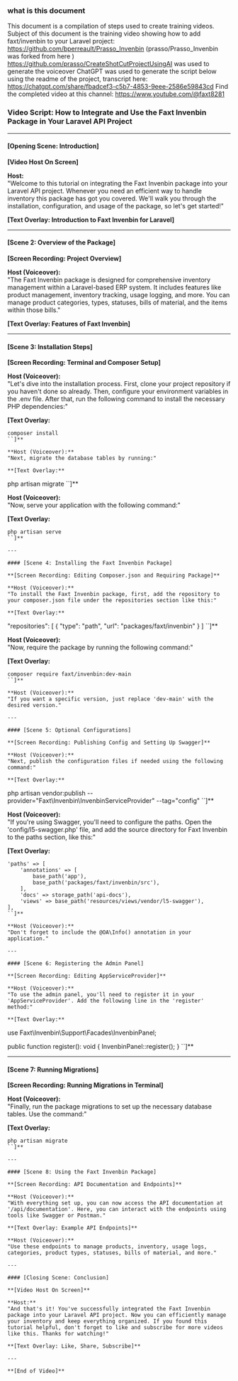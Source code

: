 ### what is this document ###
This document is a compilation of steps used to create training videos. 
Subject of this document is the training video showing how to add faxt/invenbin to your Laravel project: https://github.com/bperreault/Prasso_Invenbin (prasso/Prasso_Invenbin was forked from here )
https://github.com/prasso/CreateShotCutProjectUsingAI was used to generate the voiceover
ChatGPT was used to generate the script below using the readme of the project, transcript here:
https://chatgpt.com/share/fbadcef3-c5b7-4853-9eee-2586e59843cd
Find the completed video at this channel:
https://www.youtube.com/@faxt8281


### Video Script: How to Integrate and Use the Faxt Invenbin Package in Your Laravel API Project

---

#### [Opening Scene: Introduction]

**[Video Host On Screen]**

**Host:**  
"Welcome to this tutorial on integrating the Faxt Invenbin package into your Laravel API project. Whenever you need an efficient way to handle inventory this package has got you covered. We'll walk you through the installation, configuration, and usage of the package, so let's get started!"

**[Text Overlay: Introduction to Faxt Invenbin for Laravel]**

---

#### [Scene 2: Overview of the Package]

**[Screen Recording: Project Overview]**

**Host (Voiceover):**  
"The Faxt Invenbin package is designed for comprehensive inventory management within a Laravel-based ERP system. It includes features like product management, inventory tracking, usage logging, and more. You can manage product categories, types, statuses, bills of material, and the items within those bills."

**[Text Overlay: Features of Faxt Invenbin]**

---

#### [Scene 3: Installation Steps]

**[Screen Recording: Terminal and Composer Setup]**

**Host (Voiceover):**  
"Let's dive into the installation process. First, clone your project repository if you haven't done so already. Then, configure your environment variables in the .env file. After that, run the following command to install the necessary PHP dependencies:"

**[Text Overlay:**
```
composer install
``]**

**Host (Voiceover):**  
"Next, migrate the database tables by running:"

**[Text Overlay:**
```
php artisan migrate
``]**

**Host (Voiceover):**  
"Now, serve your application with the following command:"

**[Text Overlay:**
```
php artisan serve
``]**

---

#### [Scene 4: Installing the Faxt Invenbin Package]

**[Screen Recording: Editing Composer.json and Requiring Package]**

**Host (Voiceover):**  
"To install the Faxt Invenbin package, first, add the repository to your composer.json file under the repositories section like this:"

**[Text Overlay:**
```
"repositories": [
    {
        "type": "path",
        "url": "packages/faxt/invenbin"
    }
]
``]**

**Host (Voiceover):**  
"Now, require the package by running the following command:"

**[Text Overlay:**
```
composer require faxt/invenbin:dev-main
``]**

**Host (Voiceover):**  
"If you want a specific version, just replace 'dev-main' with the desired version."

---

#### [Scene 5: Optional Configurations]

**[Screen Recording: Publishing Config and Setting Up Swagger]**

**Host (Voiceover):**  
"Next, publish the configuration files if needed using the following command:"

**[Text Overlay:**
```
php artisan vendor:publish --provider="Faxt\Invenbin\InvenbinServiceProvider" --tag="config"
``]**

**Host (Voiceover):**  
"If you're using Swagger, you'll need to configure the paths. Open the 'config/l5-swagger.php' file, and add the source directory for Faxt Invenbin to the paths section, like this:"

**[Text Overlay:**
```
'paths' => [
    'annotations' => [
        base_path('app'),
        base_path('packages/faxt/invenbin/src'),
    ],
    'docs' => storage_path('api-docs'),
    'views' => base_path('resources/views/vendor/l5-swagger'),
],
``]**

**Host (Voiceover):**  
"Don't forget to include the @OA\Info() annotation in your application."

---

#### [Scene 6: Registering the Admin Panel]

**[Screen Recording: Editing AppServiceProvider]**

**Host (Voiceover):**  
"To use the admin panel, you'll need to register it in your 'AppServiceProvider'. Add the following line in the 'register' method:"

**[Text Overlay:**
```
use Faxt\Invenbin\Support\Facades\InvenbinPanel;

public function register(): void
{
    InvenbinPanel::register();
}
``]**

---

#### [Scene 7: Running Migrations]

**[Screen Recording: Running Migrations in Terminal]**

**Host (Voiceover):**  
"Finally, run the package migrations to set up the necessary database tables. Use the command:"

**[Text Overlay:**
```
php artisan migrate
``]**

---

#### [Scene 8: Using the Faxt Invenbin Package]

**[Screen Recording: API Documentation and Endpoints]**

**Host (Voiceover):**  
"With everything set up, you can now access the API documentation at '/api/documentation'. Here, you can interact with the endpoints using tools like Swagger or Postman."

**[Text Overlay: Example API Endpoints]**

**Host (Voiceover):**  
"Use these endpoints to manage products, inventory, usage logs, categories, product types, statuses, bills of material, and more."

---

#### [Closing Scene: Conclusion]

**[Video Host On Screen]**

**Host:**  
"And that's it! You've successfully integrated the Faxt Invenbin package into your Laravel API project. Now you can efficiently manage your inventory and keep everything organized. If you found this tutorial helpful, don't forget to like and subscribe for more videos like this. Thanks for watching!"

**[Text Overlay: Like, Share, Subscribe]**

---

**[End of Video]**